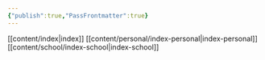 ```yaml
---
{"publish":true,"PassFrontmatter":true}
---
```



 [[content/index\|index]]
 [[content/personal/index-personal\|index-personal]]
 [[content/school/index-school\|index-school]]

